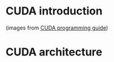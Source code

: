 # CUDA introduction 
(images from <a href="https://docs.nvidia.com/cuda/cuda-c-programming-guide/index.html">CUDA programming guide</a>)
# CUDA architecture
